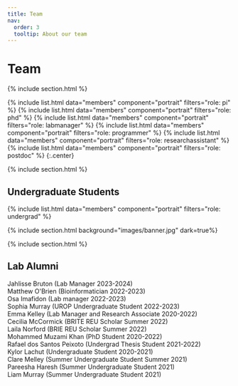 ```yaml
---
title: Team
nav:
  order: 3
  tooltip: About our team
---
```


# <i class="fas fa-users"></i>Team

{% include section.html %}

{%
  include list.html
  data="members"
  component="portrait"
  filters="role: pi"
%}
{%
  include list.html
  data="members"
  component="portrait"
  filters="role: phd"
%}
{%
  include list.html
  data="members"
  component="portrait"
  filters="role: labmanager"
%}
{%
  include list.html
  data="members"
  component="portrait"
  filters="role: programmer"
%}
{%
  include list.html
  data="members"
  component="portrait"
  filters="role: researchassistant"
%}
{%
  include list.html
  data="members"
  component="portrait"
  filters="role: postdoc"
%}
{:.center}

{% include section.html %}
## Undergraduate Students

{%
  include list.html
  data="members"
  component="portrait"
  filters="role: undergrad"
%}


{% include section.html background="images/banner.jpg" dark=true%}

{% include section.html %}

## Lab Alumni

 Jahlisse Bruton (Lab Manager 2023-2024) <br>
 Matthew O'Brien (Bioinformatician 2022-2023) <br>
 Osa Imafidon (Lab manager 2022-2023) <br>
 Sophia Murray (UROP Undergraduate Student 2022-2023) <br>
 Emma Kelley (Lab Manager and Research Associate 2020-2022) <br>
 Cecilia McCormick (BRITE REU Scholar Summer 2022) <br>
 Laila Norford (BRIE REU Scholar Summer 2022) <br>
 Mohammed Muzami Khan (PhD Student 2020-2022) <br>
 Rafael dos Santos Peixoto (Undergrad Thesis Student 2021-2022) <br>
 Kylor Lachut (Undergraduate Student 2020-2021) <br>
 Clare Melley (Summer Undergraduate Student Summer 2021) <br>
 Pareesha Haresh (Summer Undergraduate Student 2021) <br>
 Liam Murray (Summer Undergraduate Student 2021) <br>
 


